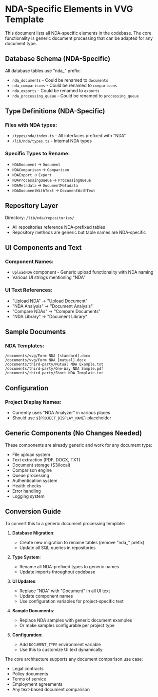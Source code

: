 # NDA-Specific Elements in VVG Template

This document lists all NDA-specific elements in the codebase. The core functionality is generic document processing that can be adapted for any document type.

## Database Schema (NDA-Specific)

All database tables use "nda_" prefix:
- `nda_documents` - Could be renamed to `documents`
- `nda_comparisons` - Could be renamed to `comparisons`
- `nda_exports` - Could be renamed to `exports`
- `nda_processing_queue` - Could be renamed to `processing_queue`

## Type Definitions (NDA-Specific)

### Files with NDA types:
- `/types/nda/index.ts` - All interfaces prefixed with "NDA"
- `/lib/nda/types.ts` - Internal NDA types

### Specific Types to Rename:
- `NDADocument` → `Document`
- `NDAComparison` → `Comparison`
- `NDAExport` → `Export`
- `NDAProcessingQueue` → `ProcessingQueue`
- `NDAMetadata` → `DocumentMetadata`
- `NDADocumentWithText` → `DocumentWithText`

## Repository Layer

Directory: `/lib/nda/repositories/`
- All repositories reference NDA-prefixed tables
- Repository methods are generic but table names are NDA-specific

## UI Components and Text

### Component Names:
- `UploadNDA` component - Generic upload functionality with NDA naming
- Various UI strings mentioning "NDA"

### UI Text References:
- "Upload NDA" → "Upload Document"
- "NDA Analysis" → "Document Analysis"
- "Compare NDAs" → "Compare Documents"
- "NDA Library" → "Document Library"

## Sample Documents

### NDA Templates:
```
/documents/vvg/Form NDA [standard].docx
/documents/vvg/Form NDA [mutual].docx
/documents/third-party/Mutual NDA Example.txt
/documents/third-party/One-Way NDA Sample.pdf
/documents/third-party/Short NDA Template.txt
```

## Configuration

### Project Display Names:
- Currently uses "NDA Analyzer" in various places
- Should use `${PROJECT_DISPLAY_NAME}` placeholder

## Generic Components (No Changes Needed)

These components are already generic and work for any document type:
- File upload system
- Text extraction (PDF, DOCX, TXT)
- Document storage (S3/local)
- Comparison engine
- Queue processing
- Authentication system
- Health checks
- Error handling
- Logging system

## Conversion Guide

To convert this to a generic document processing template:

1. **Database Migration**:
   - Create new migration to rename tables (remove "nda_" prefix)
   - Update all SQL queries in repositories

2. **Type System**:
   - Rename all NDA-prefixed types to generic names
   - Update imports throughout codebase

3. **UI Updates**:
   - Replace "NDA" with "Document" in all UI text
   - Update component names
   - Use configuration variables for project-specific text

4. **Sample Documents**:
   - Replace NDA samples with generic document examples
   - Or make samples configurable per project type

5. **Configuration**:
   - Add `DOCUMENT_TYPE` environment variable
   - Use this to customize UI text dynamically

The core architecture supports any document comparison use case:
- Legal contracts
- Policy documents
- Terms of service
- Employment agreements
- Any text-based document comparison